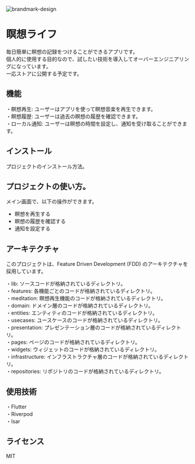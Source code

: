 
![brandmark-design](https://github.com/taiseidev/meditation-life/assets/91307335/8b00e572-3b6c-412a-861a-e0723070c547)

# 瞑想ライフ
毎日簡単に瞑想の記録をつけることができるアプリです。<br>
個人的に使用する目的なので、試したい技術を導入してオーバーエンジニアリングになっています。<br>
一応ストアに公開する予定です。

## 機能
・瞑想再生: ユーザーはアプリを使って瞑想音楽を再生できます。<br>
・瞑想履歴: ユーザーは過去の瞑想の履歴を確認できます。<br>
・ローカル通知: ユーザーは瞑想の時間を設定し、通知を受け取ることができます。

## インストール
プロジェクトのインストール方法。


## プロジェクトの使い方。

メイン画面で、以下の操作ができます。
  - 瞑想を再生する<br>
  - 瞑想の履歴を確認する<br>
  - 通知を設定する<br>

## アーキテクチャ
このプロジェクトは、Feature Driven Development (FDD) のアーキテクチャを採用しています。

・lib: ソースコードが格納されているディレクトリ。<br>
・features: 各機能ごとのコードが格納されているディレクトリ。<br>
・meditation: 瞑想再生機能のコードが格納されているディレクトリ。<br>
・domain: ドメイン層のコードが格納されているディレクトリ。<br>
・entities: エンティティのコードが格納されているディレクトリ。<br>
・usecases: ユースケースのコードが格納されているディレクトリ。<br>
・presentation: プレゼンテーション層のコードが格納されているディレクトリ。<br>
・pages: ページのコードが格納されているディレクトリ。<br>
・widgets: ウィジェットのコードが格納されているディレクトリ。<br>
・infrastructure: インフラストラクチャ層のコードが格納されているディレクトリ。<br>
・repositories: リポジトリのコードが格納されているディレクトリ。<br>

## 使用技術
・Flutter<br>
・Riverpod<br>
・Isar<br>

## ライセンス
MIT
